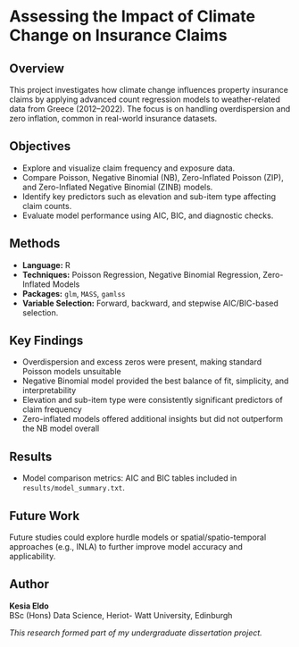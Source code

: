 # Assessing the Impact of Climate Change on Insurance Claims

## Overview
This project investigates how climate change influences property insurance claims by applying advanced count regression models to weather-related data from Greece (2012–2022). The focus is on handling overdispersion and zero inflation, common in real-world insurance datasets.

## Objectives
- Explore and visualize claim frequency and exposure data.
- Compare Poisson, Negative Binomial (NB), Zero-Inflated Poisson (ZIP), and Zero-Inflated Negative Binomial (ZINB) models.
- Identify key predictors such as elevation and sub-item type affecting claim counts.
- Evaluate model performance using AIC, BIC, and diagnostic checks.

## Methods
- **Language:** R  
- **Techniques:** Poisson Regression, Negative Binomial Regression, Zero-Inflated Models  
- **Packages:** `glm`, `MASS`, `gamlss`  
- **Variable Selection:** Forward, backward, and stepwise AIC/BIC-based selection.

## Key Findings
- Overdispersion and excess zeros were present, making standard Poisson models unsuitable  
- Negative Binomial model provided the best balance of fit, simplicity, and interpretability  
- Elevation and sub-item type were consistently significant predictors of claim frequency  
- Zero-inflated models offered additional insights but did not outperform the NB model overall

## Results 
- Model comparison metrics: AIC and BIC tables included in `results/model_summary.txt`.

## Future Work
Future studies could explore hurdle models or spatial/spatio-temporal approaches (e.g., INLA) to further improve model accuracy and applicability.

## Author
**Kesia Eldo**  
BSc (Hons) Data Science, Heriot- Watt University, Edinburgh

*This research formed part of my undergraduate dissertation project.*


